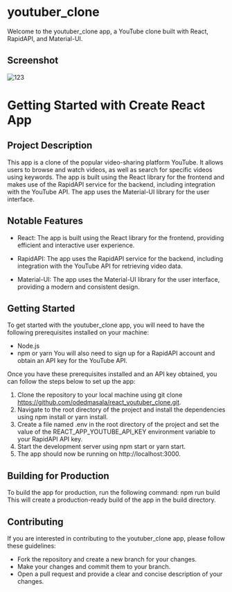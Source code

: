 # youtuber_clone
Welcome to the youtuber_clone app, a YouTube clone built with React, RapidAPI, and Material-UI.
## Screenshot
![123](https://user-images.githubusercontent.com/105584546/228063925-8862c880-6356-4ce1-ad3f-810dd925685b.png)

# Getting Started with Create React App

## Project Description

This app is a clone of the popular video-sharing platform YouTube. It allows users to browse and watch videos, as well as search for specific videos using keywords. The app is built using the React library for the frontend and makes use of the RapidAPI service for the backend, including integration with the YouTube API. The app uses the Material-UI library for the user interface.

## Notable Features
* React: The app is built using the React library for the frontend, providing efficient and interactive user experience.

* RapidAPI: The app uses the RapidAPI service for the backend, including integration with the YouTube API for retrieving video data.

* Material-UI: The app uses the Material-UI library for the user interface, providing a modern and consistent design.

## Getting Started
To get started with the youtuber_clone app, you will need to have the following prerequisites installed on your machine:

* Node.js
* npm or yarn
You will also need to sign up for a RapidAPI account and obtain an API key for the YouTube API.

Once you have these prerequisites installed and an API key obtained, you can follow the steps below to set up the app:

1. Clone the repository to your local machine using git clone https://github.com/odedmasala/react_youtuber_clone.git.
2. Navigate to the root directory of the project and install the dependencies using npm install or yarn install.
3. Create a file named .env in the root directory of the project and set the value of the REACT_APP_YOUTUBE_API_KEY environment variable to your RapidAPI API key.
4. Start the development server using npm start or yarn start.
5. The app should now be running on http://localhost:3000.
## Building for Production
To build the app for production, run the following command: npm run build This will create a production-ready build of the app in the build directory.

## Contributing
If you are interested in contributing to the youtuber_clone app, please follow these guidelines:

* Fork the repository and create a new branch for your changes.
* Make your changes and commit them to your branch.
* Open a pull request and provide a clear and concise description of your changes.
